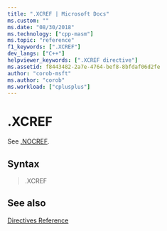 ```yaml
---
title: ".XCREF | Microsoft Docs"
ms.custom: ""
ms.date: "08/30/2018"
ms.technology: ["cpp-masm"]
ms.topic: "reference"
f1_keywords: [".XCREF"]
dev_langs: ["C++"]
helpviewer_keywords: [".XCREF directive"]
ms.assetid: f8443482-2a7e-4764-bef8-8bfdaf06d2fe
author: "corob-msft"
ms.author: "corob"
ms.workload: ["cplusplus"]
---
```

# .XCREF

See [.NOCREF](../../assembler/masm/dot-nocref.md).

## Syntax

> .XCREF

## See also

[Directives Reference](../../assembler/masm/directives-reference.md)<br/>